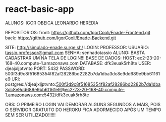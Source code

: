# react-basic-app
ALUNOS:
	IGOR OBEICA
	LEONARDO HERÉDIA


REPOSITÓRIOS:
    front: https://github.com/IgorCooli/Enade-Frontend.git
    back: https://github.com/IgorCooli/Enade-Backend.git

SITE:
    http://simulado-enade.surge.sh/
LOGIN:
    PROFESSOR:
        USUARIO: tassio.professor@gmail.com
        SENHA: senhadotassio
    ALUNO:
        BASTA CADASTRAR UM NA TELA DE LOGIN!!!
BASE DE DADOS:
    HOST: ec2-23-20-168-40.compute-1.amazonaws.com
    DATABASE: dfk3euak5rh8te
    USER: djeajxljptvnto
    PORT: 5432
    PASSWORD: 500f3d9c8f51685354f82af28286bd2282b7da1dba3dc8e9dd689e9bb61161e9
    URI: postgres://djeajxljptvnto:500f3d9c8f51685354f82af28286bd2282b7da1dba3dc8e9dd689e9bb61161e9@ec2-23-20-168-40.compute-1.amazonaws.com:5432/dfk3euak5rh8te



OBS: O PRIMEIRO LOGIN VAI DEMORAR ALGUNS SEGUNDOS A MAIS, POIS O SERVIDOR GRATUITO DO HEROKU FICA ADORMECIDO APÓS UM TEMPO SEM SER UTILIZADO!!!!!!
